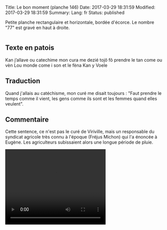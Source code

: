 Title: Le bon moment (planche 146)
Date: 2017-03-29 18:31:59
Modified: 2017-03-29 18:31:59
Summary: 
Lang: fr
Status: published

Petite planche rectangulaire et horizontale, bordée d'écorce. Le nombre "77" est gravé en haut à droite.

<figure class="image-block" style="float: center;">
  <img alt="" src="{static}/images/planche_146.png">
  <figcaption style="max-width: 666px"></figcaption>
</figure>

## Texte en patois
Kan j’allave ou catechime mon cura me dezié tojô fô prendre le tan come ou vèn Lou monde come i son et le fèna Kan y Voele

## Traduction
Quand j'allais au catéchisme, mon curé me disait toujours : "Faut prendre le temps comme il vient, les gens comme ils sont et les femmes quand elles veulent".

## Commentaire
Cette sentence, ce n'est pas le curé de Viriville, mais un responsable du syndicat agricole très connu à l'époque (Fréjus Michon) qui l'a énoncée à Eugène. Les agriculteurs subissaient alors une longue période de pluie.

<video width="320" height="240" controls>
  <source src="https://d1njpgd0ygatdn.cloudfront.net/video_146.mp4" type="video/mp4">
</video>
